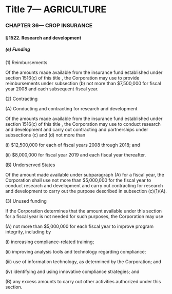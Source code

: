 
# Title 7— AGRICULTURE
### CHAPTER 36— CROP INSURANCE
#### § 1522. Research and development
##### (e) Funding

(1) Reimbursements

Of the amounts made available from the insurance fund established under section 1516(c) of this title , the Corporation may use to provide reimbursements under subsection (b) not more than $7,500,000 for fiscal year 2008 and each subsequent fiscal year.

(2) Contracting

(A) Conducting and contracting for research and development

Of the amounts made available from the insurance fund established under section 1516(c) of this title , the Corporation may use to conduct research and development and carry out contracting and partnerships under subsections (c) and (d) not more than

(i) $12,500,000 for each of fiscal years 2008 through 2018; and

(ii) $8,000,000 for fiscal year 2019 and each fiscal year thereafter.

(B) Underserved States

Of the amount made available under subparagraph (A) for a fiscal year, the Corporation shall use not more than $5,000,000 for the fiscal year to conduct research and development and carry out contracting for research and development to carry out the purpose described in subsection (c)(1)(A).

(3) Unused funding

If the Corporation determines that the amount available under this section for a fiscal year is not needed for such purposes, the Corporation may use

(A) not more than $5,000,000 for each fiscal year to improve program integrity, including by

(i) increasing compliance-related training;

(ii) improving analysis tools and technology regarding compliance;

(iii) use of information technology, as determined by the Corporation; and

(iv) identifying and using innovative compliance strategies; and

(B) any excess amounts to carry out other activities authorized under this section.
